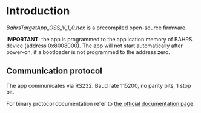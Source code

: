 # Introduction

*BahrsTargetApp_OSS_V_1_0.hex* is a precompiled open-source firmware.

**IMPORTANT**: the app is programmed to the application memory of BAHRS device (address 0x8008000). The app will not start automatically after power-on, if a bootloader is not programmed to the address zero.

## Communication protocol

The app communicates via RS232. Baud rate 115200, no parity bits, 1 stop bit.

For binary protocol documentation refer to [the official documentation page](https://euler-nav.com/bahrsdoc).

